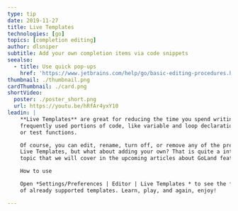 ```yaml
---
type: tip
date: 2019-11-27
title: Live Templates
technologies: [go]
topics: [completion editing]
author: dlsniper
subtitle: Add your own completion items via code snippets
seealso:
  - title: Use quick pop-ups
    href: 'https://www.jetbrains.com/help/go/basic-editing-procedures.html#quick_popups'
thumbnail: ./thumbnail.png
cardThumbnail: ./card.png
shortVideo:
  poster: ./poster_short.png
  url: https://youtu.be/hRfAr4yxY10
leadin: |
    **Live Templates** are great for reducing the time you spend writing
    frequently used portions of code, like variable and loop declarations, 
    or test functions.

    Of course, you can edit, rename, turn off, or remove any of the predefined
    Live Templates, but what about adding your own? That is quite a interesting
    topic that we will cover in the upcoming articles about GoLand features.

    How to use

    Open *Settings/Preferences | Editor | Live Templates * to see the full list
    of already supported templates. Learn, play, and again, enjoy!

---
```

